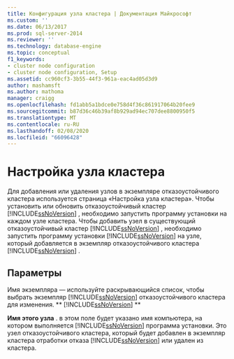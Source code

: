 ```yaml
---
title: Конфигурация узла кластера | Документация Майкрософт
ms.custom: ''
ms.date: 06/13/2017
ms.prod: sql-server-2014
ms.reviewer: ''
ms.technology: database-engine
ms.topic: conceptual
f1_keywords:
- cluster node configuration
- cluster node configuration, Setup
ms.assetid: cc960cf3-3b55-44f3-961a-eac4ad05d3d9
author: mashamsft
ms.author: mathoma
manager: craigg
ms.openlocfilehash: fd1abb5a1bdce0e758d4f36c861917064b20fee9
ms.sourcegitcommit: b87d36c46b39af8b929ad94ec707dee8800950f5
ms.translationtype: MT
ms.contentlocale: ru-RU
ms.lasthandoff: 02/08/2020
ms.locfileid: "66096428"
---
```

# <a name="cluster-node-configuration"></a>Настройка узла кластера
  Для добавления или удаления узлов в экземпляре отказоустойчивого кластера используется страница «Настройка узла кластера». Чтобы установить или обновить отказоустойчивый кластер [!INCLUDE[ssNoVersion](../../includes/ssnoversion-md.md)] , необходимо запустить программу установки на каждом узле кластера. Чтобы добавить узел в существующий отказоустойчивый кластер [!INCLUDE[ssNoVersion](../../includes/ssnoversion-md.md)] , необходимо запустить программу установки [!INCLUDE[ssNoVersion](../../includes/ssnoversion-md.md)] на узле, который добавляется в экземпляр отказоустойчивого кластера [!INCLUDE[ssNoVersion](../../includes/ssnoversion-md.md)] .  
  
## <a name="options"></a>Параметры  
 Имя экземпляра — используйте раскрывающийся список, чтобы выбрать экземпляр [!INCLUDE[ssNoVersion](../../includes/ssnoversion-md.md)] отказоустойчивого кластера для изменения. ** [!INCLUDE[ssNoVersion](../../includes/ssnoversion-md.md)] **  
  
 **Имя этого узла** . в этом поле будет указано имя компьютера, на котором выполняется [!INCLUDE[ssNoVersion](../../includes/ssnoversion-md.md)] программа установки. Это узел отказоустойчивого кластера, который будет добавлен в экземпляр кластера отработки отказа [!INCLUDE[ssNoVersion](../../includes/ssnoversion-md.md)] или удален из кластера.  
  
  
